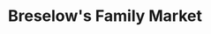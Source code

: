 ---
title: "Breselow's Family Market"
url: /watertown/breselows-family-market/
shop: supermarket
---